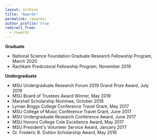 ```yaml
---
layout: archive
title: "Awards"
permalink: /awards/
author_profile: true
redirect_from:
  - /awards
---
```

**Graduate**
* National Science Foundation Graduate Research Fellowship Program, March 2020
* Rachkam Predcotoral Fellowship Program, November 2019

**Undergraduate**
* MSU Undergraduate Research Forum 2019 Grand Prize Award, July 2019
* MSU Board of Trustees Award Winner, May 2019
* Marshall Scholarship Nominee, October 2018
* Lyman Briggs College Conference Travel Grant, May 2017
* MSU College of Music Conference Travel Grant, June 2017
* MSU Undergraduate Research Conference Award, June 2017
* MSU Honors College Cole Excellence Award, May 2017
* MSU President's Volunteer Service Award, January 2017
* Dr. Frederic B. Dutton Scholarship Award, May 2016
